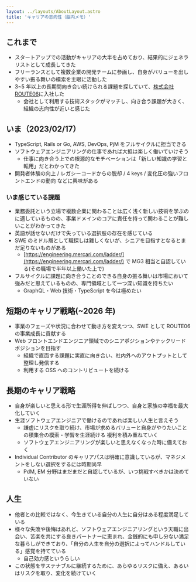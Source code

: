 ```yaml
---
layout: ../layouts/AboutLayout.astro
title: 'キャリアの志向性（脳内メモ）'
---
```


## これまで

- スタートアップでの活動がキャリアの大半を占めており、結果的にジェネラリストとして成長してきた
- フリーランスとして複数企業の開発チームに参画し、自身がバリューを出しやすい振る舞いの模索を主眼に活動した
- 3~5 年以上の長期間向き合い続けられる課題を探していて、[株式会社 ROUTE06](https://route06.co.jp/)に入社した
  - 会社として利用する技術スタックがマッチし、向き合う課題が大きく、組織の志向性が近いと感じた

## いま（2023/02/17）

- TypeScript, Rails or Go, AWS, DevOps, PjM をフルサイクルに担当できる
- ソフトウェアエンジニアリングの仕事であれば大抵は楽しく働いていけそう
  - 仕事に向き合う上での根源的なモチベーションは「新しい知識の学習と転用」だとわかってきた
- 開発者体験の向上 / レガシーコードからの脱却 / 4 keys / 変化圧の強いフロントエンドの動向 などに興味がある

### いま感じている課題

- 業務委託という立場で複数企業に関わることは広く浅く新しい技術を学ぶのに適しているものの、事業ドメインのコアに責任を持って関わることが難しいことがわかってきた
- 英語が話せないだけで失っている選択肢の存在を感じている
- SWE のミドル層として職探しは難しくないが、シニアを目指すとなるとまだ足りないものがある
  - [https://engineering.mercari.com/ladder/](https://engineering.mercari.com/ladder/) で MG3 相当と自認している(その職場で半年以上働いた上で)
- フルサイクルに課題に向き合うことのできる自身の振る舞いは市場において強みだと思えているものの、専門領域として一つ深い知識を持ちたい
  - GraphQL・Web 技術・TypeScript を今は極めたい

## 短期のキャリア戦略(~2026 年)

- 事業のフェーズや状況に合わせて動き方を変えつつ、SWE として ROUTE06 の事業成長に貢献する
- Web フロントエンドエンジニア領域でのシニアポジションやテックリードポジションを目指す
  - 組織で直面する課題に実直に向き合い、社内外へのアウトプットとして整理し発信する
  - 利用する OSS へのコントリビュートを続ける

## 長期のキャリア戦略

- 自身が楽しいと思える形で生涯所得を伸ばしつつ、自身と家族の幸福を最大化していく
- 生涯ソフトウェアエンジニアで働けるのであれば楽しい人生と言えそう
  - 謙虚にリスクを取り続け、市場が求めるバリューと自身がやりたいことの積集合の模索・学習を生涯続ける 複利を積み重ねていく
  - ソフトウェアエンジニアリングが楽しいと思えなくなった時に備えておく
- Individual Contributor のキャリアパスは明確に意識しているが、マネジメントをしない選択をするには時期尚早
  - PdM, EM 分野はまだまだと自認しているが、いつ挑戦すべきかは決めていない

## 人生

- 他者との比較ではなく、今生きている自分の人生に自分はある程度満足している
- 様々な失敗や後悔はあれど、ソフトウェアエンジニアリングという天職に出会い、苦楽を共にする良きパートナーに恵まれ、金銭的にも申し分ない満足な暮らしができており、「自分の人生を自分の選択によってハンドルしている」感覚を持てている
  - 自己効力感というらしい
- この状態をサステナブルに継続するために、あらゆるリスクに備え、あるいはリスクを取り、変化を続けていく
